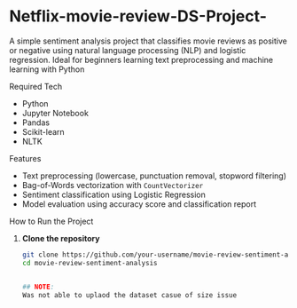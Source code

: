 # Netflix-movie-review-DS-Project-
A simple sentiment analysis project that classifies movie reviews as positive or negative using natural language processing (NLP) and logistic regression. Ideal for beginners learning text preprocessing and machine learning with Python

Required Tech 
- Python
- Jupyter Notebook
- Pandas
- Scikit-learn
- NLTK

Features
- Text preprocessing (lowercase, punctuation removal, stopword filtering)
- Bag-of-Words vectorization with `CountVectorizer`
- Sentiment classification using Logistic Regression
- Model evaluation using accuracy score and classification report

 How to Run the Project

1. **Clone the repository**  
   ```bash
   git clone https://github.com/your-username/movie-review-sentiment-analysis.git
   cd movie-review-sentiment-analysis


   ## NOTE:
   Was not able to uplaod the dataset casue of size issue 
